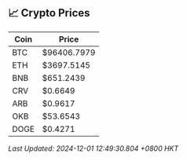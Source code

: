 ## 📈 Crypto Prices

| Coin | Price |
| ---- | ----- |
| BTC | $96406.7979 |
| ETH | $3697.5145 |
| BNB | $651.2439 |
| CRV | $0.6649 |
| ARB | $0.9617 |
| OKB | $53.6543 |
| DOGE | $0.4271 |

_Last Updated: 2024-12-01 12:49:30.804 +0800 HKT_